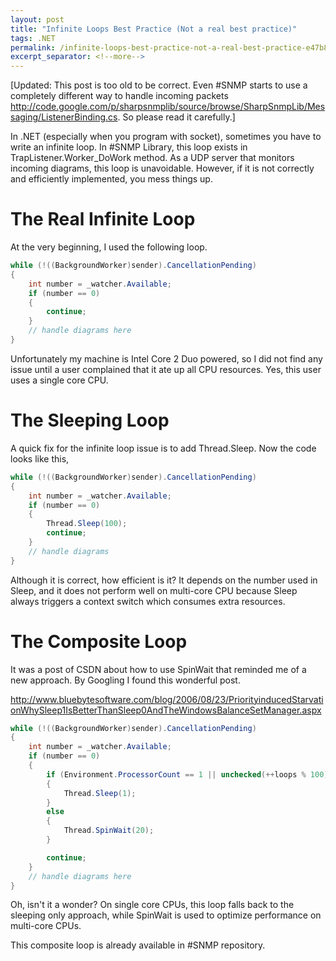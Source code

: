 ```yaml
---
layout: post
title: "Infinite Loops Best Practice (Not a real best practice)"
tags: .NET
permalink: /infinite-loops-best-practice-not-a-real-best-practice-e47b8922f445
excerpt_separator: <!--more-->
---
```

[Updated: This post is too old to be correct. Even #SNMP starts to use a completely different way to handle incoming packets http://code.google.com/p/sharpsnmplib/source/browse/SharpSnmpLib/Messaging/ListenerBinding.cs. So please read it carefully.]

In .NET (especially when you program with socket), sometimes you have to write an infinite loop. In #SNMP Library, this loop exists in TrapListener.Worker_DoWork method. As a UDP server that monitors incoming diagrams, this loop is unavoidable. However, if it is not correctly and efficiently implemented, you mess things up.
<!--more-->

# The Real Infinite Loop
At the very beginning, I used the following loop.

``` csharp
while (!((BackgroundWorker)sender).CancellationPending)
{
    int number = _watcher.Available;
    if (number == 0)
    {
        continue;
    }
    // handle diagrams here
}
```

Unfortunately my machine is Intel Core 2 Duo powered, so I did not find any issue until a user complained that it ate up all CPU resources. Yes, this user uses a single core CPU.

# The Sleeping Loop
A quick fix for the infinite loop issue is to add Thread.Sleep. Now the code looks like this,

``` csharp
while (!((BackgroundWorker)sender).CancellationPending)
{
    int number = _watcher.Available;
    if (number == 0)
    {
        Thread.Sleep(100);
        continue;
    }
    // handle diagrams
}
```

Although it is correct, how efficient is it? It depends on the number used in Sleep, and it does not perform well on multi-core CPU because Sleep always triggers a context switch which consumes extra resources.

# The Composite Loop
It was a post of CSDN about how to use SpinWait that reminded me of a new approach. By Googling I found this wonderful post.

http://www.bluebytesoftware.com/blog/2006/08/23/PriorityinducedStarvationWhySleep1IsBetterThanSleep0AndTheWindowsBalanceSetManager.aspx

``` csharp
while (!((BackgroundWorker)sender).CancellationPending)
{
    int number = _watcher.Available;
    if (number == 0)
    {
        if (Environment.ProcessorCount == 1 || unchecked(++loops % 100) == 0)
        {
            Thread.Sleep(1);
        }
        else
        {
            Thread.SpinWait(20);
        }

        continue;
    }
    // handle diagrams here
}
```

Oh, isn't it a wonder? On single core CPUs, this loop falls back to the sleeping only approach, while SpinWait is used to optimize performance on multi-core CPUs.

This composite loop is already available in #SNMP repository.
